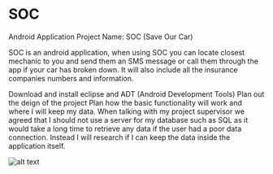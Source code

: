 # SOC
Android Application
Project Name: SOC (Save Our Car)

SOC is an android application, when using SOC you can locate closest mechanic to you and send them an SMS message or call them through the app if your car has broken down. It will also include all the insurance companies numbers and information.

Download and install eclipse and ADT (Android Development Tools)
Plan out the deign of the project
Plan how the basic functionality will work and where I will keep my data.
When talking with my project supervisor we agreed that I should not use a server for my database such as SQL as it would take a long time to retrieve any data if the user had a poor data connection. Instead I will research if I can keep the data inside the application itself.

![alt text](C:/Users/Craigg/Downloads/Screenshot_2016-05-03-19-07-31.png "Description goes here")
